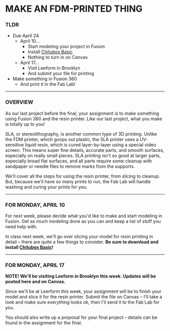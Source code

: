 # MAKE AN FDM-PRINTED THING

### TLDR

* Due April 24  
  * April 10...  
    * Start modeling your project in Fusion  
    * Install [Chitubox Basic](https://www.chitubox.com/en/download/chitubox-free)  
    * Nothing to turn in on Canvas  
  * April 17...  
    * Visit Leeform in Brooklyn  
    * And submit your file for printing  
* Make something in Fusion 360  
  * And print it in the Fab Lab!  

- - -

### OVERVIEW  
As our last project before the final, your assignment is to make something using Fusion 360 and the resin printer. Like our last project, what you make is totally up to you! 

SLA, or stereolithography, is another common type of 3D printing. Unlike the FDM printer, which goops out plastic, the SLA printer uses a UV-sensitive liquid resin, which is cured layer-by-layer using a special video screen. This means super fine details, accurate parts, and smooth surfaces, especially on really small pieces. SLA printing isn't so good at larger parts, especially broad flat surfaces, and all parts require some cleanup with sandpaper or needle files to remove marks from the supports.

We'll cover all the steps for using the resin printer, from slicing to cleanup. But, because we'll have so many prints to run, the Fab Lab will handle washing and curing your prints for you.

- - -

### FOR MONDAY, APRIL 10  
For next week, please decide what you'd like to make and start modeling in Fusion. Get as much modeling done as you can and keep a list of stuff you need help with.

In class next week, we'll go over slicing your model for resin printing in detail – there are quite a few things to consider. **Be sure to download and install [Chitubox Basic](https://www.chitubox.com/en/download/chitubox-free)!**

- - -

### FOR MONDAY, APRIL 17  
**NOTE! We'll be visiting Leeform in Brooklyn this week. Updates will be posted here and on Canvas.**

Since we'll be at Leerform this week, your assignment will be to finish your model and slice it for the resin printer. Submit the file on Canvas – I'll take a look and make sure everything looks ok, then I'll send it to the Fab Lab for you.

You should also write up a proposal for your final project – details can be found in the assignment for the final.

